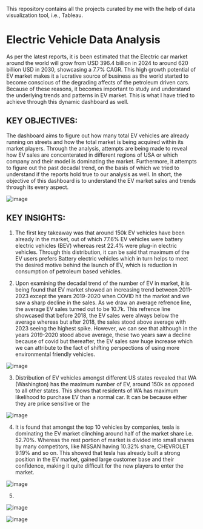This repository contains all the projects curated by me with the help of data visualization tool, i.e., Tableau.

# Electric Vehicle Data Analysis

As per the latest reports, it is been estimated that the Electric car market around the world will grow from USD 396.4 billion in 2024 to around 620 billion USD in 2030, showcasing a 7.7% CAGR. This high growth potential of EV market makes it a lucrative source of business as the world started to become conscious of the degrading affects of the petroleum driven cars. Because of these reasons, it becomes important to study and understand the underlying trends and patterns in EV market. This is what I have tried to achieve through this dynamic dashboard as well. 

## KEY OBJECTIVES:
The dashboard aims to figure out how many total EV vehicles are already running on streets and how the total market is being acquired within its market players. Through the analysis, attempts are being made to reveal how EV sales are concenterated in different regions of USA or which company and their model is dominating the market. Furthermore, it attempts to figure out the past decadal trend, on the basis of which we tried to understand if the reports hold true to our analysis as well. In short, the objective of this dashboard is to understand the EV market sales and trends through its every aspect.

![image](https://github.com/user-attachments/assets/21bff875-583a-4ee4-be26-4a455d6efe9d)

## KEY INSIGHTS: 

1) The first key takeaway was that around 150k EV vehicles have been already in the market, out of which 77.6% EV vehicles were battery electric vehicles (BEV) whereas rest 22.4% were plug-in electric vehicles. Through this distribution, it can be said that maximum of the EV users prefers Battery electric vehicles which in turn helps to meet the desired motive behind the launch of EV, which is reduction in consumption of petroleum based vehicles.
   
2)  Upon examining the decadal trend of the number of EV in market, it is being found that EV market showed an increasing trend between 2011-2023 except the years 2019-2020 when COVID hit the market and we saw a sharp decline in the sales. As we draw an average refrence line, the average EV sales turned out to be 10.7k. This refrence line showcased that before 2018, the EV sales were always below the average whereas but after 2018, the sales stood above average with 2023 seeing the highest spike. However, we can see that although in the years 2019-2020 stood above average, these two years saw a decline because of covid but thereafter, the EV sales saw huge increase which we can attribute to the fact of shifting perspections of using more environmental friendly vehicles.
   
![image](https://github.com/user-attachments/assets/32df448c-9882-441b-acf0-5af191ae5c0a)

3) Distribution of EV vehicles amongst different US states revealed that WA (Washington) has the maximum number of EV, around 150k as opposed to all other states. This shows that residents of WA has maximum likelihood to purchase EV than a normal car. It can be because either they are price sensitive or the 

![image](https://github.com/user-attachments/assets/1cde123a-b53e-4395-b364-7a8fa13a1627)

4) It is found that amongst the top 10 vehicles by companies, tesla is dominating the EV market clinching around half of the market share i.e. 52.70%. Whereas the rest portion of market is divided into small shares by many competitors, like NISSAN having 10.32% share, CHEVROLET 9.19% and so on. This showed that tesla has already built a strong position in the EV market, gained large customer base and their confidence, making it quite difficult for the new players to enter the market.

![image](https://github.com/user-attachments/assets/3ba79b21-0c5b-439e-b2ff-1d6028d61e7f)

5)

![image](https://github.com/user-attachments/assets/e92a2779-a5f0-4326-a011-5c1bb62e5a58)

![image](https://github.com/user-attachments/assets/a81a2656-1c05-4293-8370-12221a497c8b)




